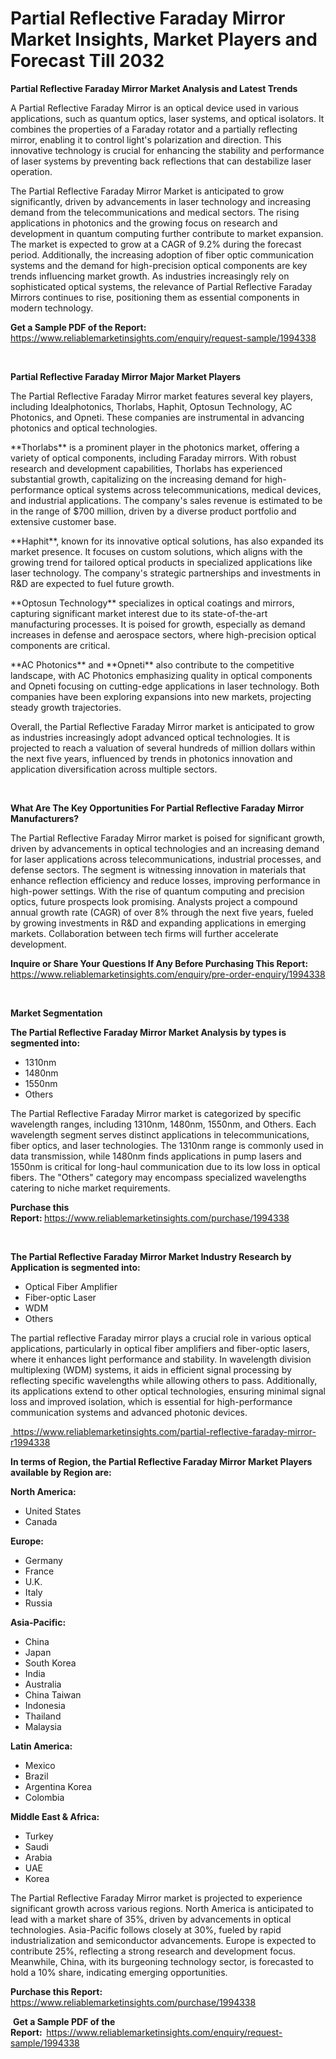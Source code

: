 <p><h1>Partial Reflective Faraday Mirror Market Insights, Market Players and Forecast Till 2032</h1></p><p><strong>Partial Reflective Faraday Mirror Market Analysis and Latest Trends</strong></p>
<p><p>A Partial Reflective Faraday Mirror is an optical device used in various applications, such as quantum optics, laser systems, and optical isolators. It combines the properties of a Faraday rotator and a partially reflecting mirror, enabling it to control light's polarization and direction. This innovative technology is crucial for enhancing the stability and performance of laser systems by preventing back reflections that can destabilize laser operation.</p><p>The Partial Reflective Faraday Mirror Market is anticipated to grow significantly, driven by advancements in laser technology and increasing demand from the telecommunications and medical sectors. The rising applications in photonics and the growing focus on research and development in quantum computing further contribute to market expansion. The market is expected to grow at a CAGR of 9.2% during the forecast period. Additionally, the increasing adoption of fiber optic communication systems and the demand for high-precision optical components are key trends influencing market growth. As industries increasingly rely on sophisticated optical systems, the relevance of Partial Reflective Faraday Mirrors continues to rise, positioning them as essential components in modern technology.</p></p>
<p><strong>Get a Sample PDF of the Report:&nbsp;</strong> <a href="https://www.reliablemarketinsights.com/enquiry/request-sample/1994338?utm_campaign=2111&utm_medium=2&utm_source=Github&utm_content=ia&utm_term=12042025&utm_id=partial-reflective-faraday-mirror">https://www.reliablemarketinsights.com/enquiry/request-sample/1994338</a></p>
<p>&nbsp;</p>
<p><strong>Partial Reflective Faraday Mirror Major Market Players</strong></p>
<p><p>The Partial Reflective Faraday Mirror market features several key players, including Idealphotonics, Thorlabs, Haphit, Optosun Technology, AC Photonics, and Opneti. These companies are instrumental in advancing photonics and optical technologies.</p><p>**Thorlabs** is a prominent player in the photonics market, offering a variety of optical components, including Faraday mirrors. With robust research and development capabilities, Thorlabs has experienced substantial growth, capitalizing on the increasing demand for high-performance optical systems across telecommunications, medical devices, and industrial applications. The company's sales revenue is estimated to be in the range of $700 million, driven by a diverse product portfolio and extensive customer base.</p><p>**Haphit**, known for its innovative optical solutions, has also expanded its market presence. It focuses on custom solutions, which aligns with the growing trend for tailored optical products in specialized applications like laser technology. The company's strategic partnerships and investments in R&D are expected to fuel future growth.</p><p>**Optosun Technology** specializes in optical coatings and mirrors, capturing significant market interest due to its state-of-the-art manufacturing processes. It is poised for growth, especially as demand increases in defense and aerospace sectors, where high-precision optical components are critical.</p><p>**AC Photonics** and **Opneti** also contribute to the competitive landscape, with AC Photonics emphasizing quality in optical components and Opneti focusing on cutting-edge applications in laser technology. Both companies have been exploring expansions into new markets, projecting steady growth trajectories.</p><p>Overall, the Partial Reflective Faraday Mirror market is anticipated to grow as industries increasingly adopt advanced optical technologies. It is projected to reach a valuation of several hundreds of million dollars within the next five years, influenced by trends in photonics innovation and application diversification across multiple sectors.</p></p>
<p>&nbsp;</p>
<p><strong>What Are The Key Opportunities For Partial Reflective Faraday Mirror Manufacturers?</strong></p>
<p><p>The Partial Reflective Faraday Mirror market is poised for significant growth, driven by advancements in optical technologies and an increasing demand for laser applications across telecommunications, industrial processes, and defense sectors. The segment is witnessing innovation in materials that enhance reflection efficiency and reduce losses, improving performance in high-power settings. With the rise of quantum computing and precision optics, future prospects look promising. Analysts project a compound annual growth rate (CAGR) of over 8% through the next five years, fueled by growing investments in R&D and expanding applications in emerging markets. Collaboration between tech firms will further accelerate development.</p></p>
<p><strong>Inquire or Share Your Questions If Any Before Purchasing This Report:</strong> <a href="https://www.reliablemarketinsights.com/enquiry/pre-order-enquiry/1994338?utm_campaign=2111&utm_medium=2&utm_source=Github&utm_content=ia&utm_term=12042025&utm_id=partial-reflective-faraday-mirror">https://www.reliablemarketinsights.com/enquiry/pre-order-enquiry/1994338</a></p>
<p>&nbsp;</p>
<p><strong>Market Segmentation</strong></p>
<p><strong>The Partial Reflective Faraday Mirror Market Analysis by types is segmented into:</strong></p>
<p><ul><li>1310nm</li><li>1480nm</li><li>1550nm</li><li>Others</li></ul></p>
<p><p>The Partial Reflective Faraday Mirror market is categorized by specific wavelength ranges, including 1310nm, 1480nm, 1550nm, and Others. Each wavelength segment serves distinct applications in telecommunications, fiber optics, and laser technologies. The 1310nm range is commonly used in data transmission, while 1480nm finds applications in pump lasers and 1550nm is critical for long-haul communication due to its low loss in optical fibers. The "Others" category may encompass specialized wavelengths catering to niche market requirements.</p></p>
<p><strong>Purchase this Report:&nbsp;</strong><a href="https://www.reliablemarketinsights.com/purchase/1994338?utm_campaign=2111&utm_medium=2&utm_source=Github&utm_content=ia&utm_term=12042025&utm_id=partial-reflective-faraday-mirror">https://www.reliablemarketinsights.com/purchase/1994338</a></p>
<p>&nbsp;</p>
<p><strong>The Partial Reflective Faraday Mirror Market Industry Research by Application is segmented into:</strong></p>
<p><ul><li>Optical Fiber Amplifier</li><li>Fiber-optic Laser</li><li>WDM</li><li>Others</li></ul></p>
<p><p>The partial reflective Faraday mirror plays a crucial role in various optical applications, particularly in optical fiber amplifiers and fiber-optic lasers, where it enhances light performance and stability. In wavelength division multiplexing (WDM) systems, it aids in efficient signal processing by reflecting specific wavelengths while allowing others to pass. Additionally, its applications extend to other optical technologies, ensuring minimal signal loss and improved isolation, which is essential for high-performance communication systems and advanced photonic devices.</p></p>
<p><a href="https://www.reliablemarketinsights.com/partial-reflective-faraday-mirror-r1994338?utm_campaign=2111&utm_medium=2&utm_source=Github&utm_content=ia&utm_term=12042025&utm_id=partial-reflective-faraday-mirror">&nbsp;https://www.reliablemarketinsights.com/partial-reflective-faraday-mirror-r1994338</a></p>
<p><strong>In terms of Region, the Partial Reflective Faraday Mirror Market Players available by Region are:</strong></p>
<p>
    <p> <strong> North America: </strong>
        <ul>
            <li>United States</li>
            <li>Canada</li>
        </ul>
        </p> 
    <p> <strong> Europe: </strong>
        <ul>
            <li>Germany</li>
            <li>France</li>
            <li>U.K.</li>
            <li>Italy</li>
            <li>Russia</li>
        </ul>
        </p> 
    <p> <strong> Asia-Pacific: </strong>
        <ul>
            <li>China</li>
            <li>Japan</li>
            <li>South Korea</li>
            <li>India</li>
            <li>Australia</li>
            <li>China Taiwan</li>
            <li>Indonesia</li>
            <li>Thailand</li>
            <li>Malaysia</li>
        </ul>
        </p> 
    <p> <strong> Latin America: </strong>
        <ul>
            <li>Mexico</li>
            <li>Brazil</li>
            <li>Argentina Korea</li>
            <li>Colombia</li>
        </ul>
        </p> 
    <p> <strong> Middle East & Africa: </strong>
        <ul>
            <li>Turkey</li>
            <li>Saudi</li>
            <li>Arabia</li>
            <li>UAE</li>
            <li>Korea</li>
        </ul>
    </p>
    </p>
<p><p>The Partial Reflective Faraday Mirror market is projected to experience significant growth across various regions. North America is anticipated to lead with a market share of 35%, driven by advancements in optical technologies. Asia-Pacific follows closely at 30%, fueled by rapid industrialization and semiconductor advancements. Europe is expected to contribute 25%, reflecting a strong research and development focus. Meanwhile, China, with its burgeoning technology sector, is forecasted to hold a 10% share, indicating emerging opportunities.</p></p>
<p><strong>Purchase this Report: </strong><a href="https://www.reliablemarketinsights.com/purchase/1994338?utm_campaign=2111&utm_medium=2&utm_source=Github&utm_content=ia&utm_term=12042025&utm_id=partial-reflective-faraday-mirror">https://www.reliablemarketinsights.com/purchase/1994338</a></p>
<p>&nbsp;<strong>Get a Sample PDF of the Report:&nbsp;&nbsp;</strong><a href="https://www.reliablemarketinsights.com/enquiry/request-sample/1994338?utm_campaign=2111&utm_medium=2&utm_source=Github&utm_content=ia&utm_term=12042025&utm_id=partial-reflective-faraday-mirror">https://www.reliablemarketinsights.com/enquiry/request-sample/1994338</a></p>
<p><strong></strong></p>
<p><p></p><p></p><p></p></p>